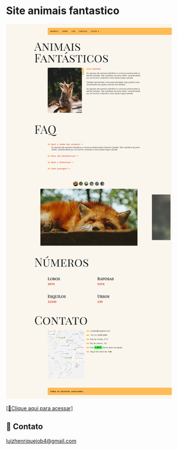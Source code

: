 # Site animais fantastico
![preview](site-animais.png)

<a href="https://luizhenr1que.github.io/AnimaisFantasticos/" target="_blank">[🔗Clique aqui para acessar]</a>


## 🤍 Contato
luizhenriquejob4@gmail.com 